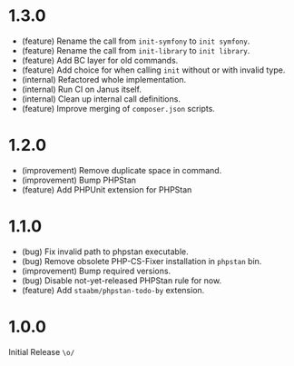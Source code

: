 1.3.0
=====

* (feature) Rename the call from `init-symfony` to `init symfony`.
* (feature) Rename the call from `init-library` to `init library`.
* (feature) Add BC layer for old commands.
* (feature) Add choice for when calling `init` without or with invalid type.
* (internal) Refactored whole implementation.
* (internal) Run CI on Janus itself.
* (internal) Clean up internal call definitions.
* (feature) Improve merging of `composer.json` scripts.


1.2.0
=====

* (improvement) Remove duplicate space in command.
* (improvement) Bump PHPStan 
* (feature) Add PHPUnit extension for PHPStan


1.1.0
=====

* (bug) Fix invalid path to phpstan executable.
* (bug) Remove obsolete PHP-CS-Fixer installation in `phpstan` bin.
* (improvement) Bump required versions.
* (bug) Disable not-yet-released PHPStan rule for now.
* (feature) Add `staabm/phpstan-todo-by` extension.
 

1.0.0
=====

Initial Release `\o/`
